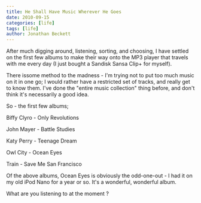 ```yaml
---
title: He Shall Have Music Wherever He Goes
date: 2010-09-15
categories: [life]
tags: [life]
author: Jonathan Beckett
---
```


After much digging around, listening, sorting, and choosing, I have settled on the first few albums to make their way onto the MP3 player that travels with me every day (I just bought a Sandisk Sansa Clip+ for myself).

There issome method to the madness - I'm trying not to put too much music on it in one go; I would rather have a restricted set of tracks, and really get to know them. I've done the "entire music collection" thing before, and don't think it's necessarily a good idea.

So - the first few albums;

Biffy Clyro - Only Revolutions

John Mayer - Battle Studies

Katy Perry - Teenage Dream

Owl City - Ocean Eyes

Train - Save Me San Francisco

Of the above albums, Ocean Eyes is obviously the odd-one-out - I had it on my old iPod Nano for a year or so. It's a wonderful, wonderful album.

What are you listening to at the moment ?